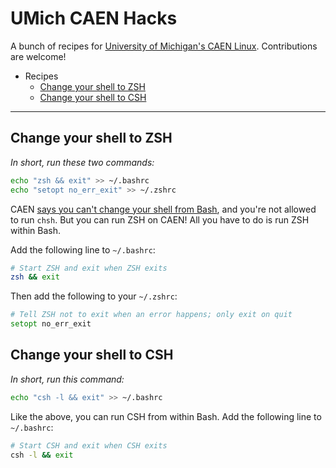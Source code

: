 UMich CAEN Hacks
================

A bunch of recipes for [University of Michigan's CAEN Linux](http://caen.engin.umich.edu/faqs/linux). Contributions are welcome!

* Recipes
  * [Change your shell to ZSH](#change-your-shell-to-zsh)
  * [Change your shell to CSH](#change-your-shell-to-csh)


************


Change your shell to ZSH
------------------------

*In short, run these two commands:*

```sh
echo "zsh && exit" >> ~/.bashrc
echo "setopt no_err_exit" >> ~/.zshrc
```

CAEN [says you can't change your shell from Bash](http://caen.engin.umich.edu/faqs/linux#switchshell), and you're not allowed to run `chsh`. But you can run ZSH on CAEN! All you have to do is run ZSH within Bash.

Add the following line to `~/.bashrc`:

```bash
# Start ZSH and exit when ZSH exits
zsh && exit
```

Then add the following to your `~/.zshrc`:

```zsh
# Tell ZSH not to exit when an error happens; only exit on quit
setopt no_err_exit
```

Change your shell to CSH
------------------------

*In short, run this command:*

```sh
echo "csh -l && exit" >> ~/.bashrc
```

Like the above, you can run CSH from within Bash. Add the following line to `~/.bashrc`:


```bash
# Start CSH and exit when CSH exits
csh -l && exit
```
